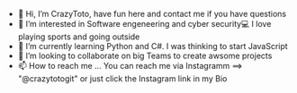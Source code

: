 - 👋 Hi, I’m CrazyToto, have fun here and contact me if you have questions
- 👀 I’m interested in Software engeneering and cyber security💻 I love playing sports and going outside
- 🌱 I’m currently learning Python and C#. I was thinking to start JavaScript
- 💞️ I’m looking to collaborate on big Teams to create awsome projects
- 📫 How to reach me ... You can reach me via Instagramm ==> "@crazytotogit" or just click the Instagram link in my Bio


<!---
CrazyToto/CrazyToto is a ✨ special ✨ repository because its `README.md` (this file) appears on your GitHub profile.
You can click the Preview link to take a look at your changes.
--->
